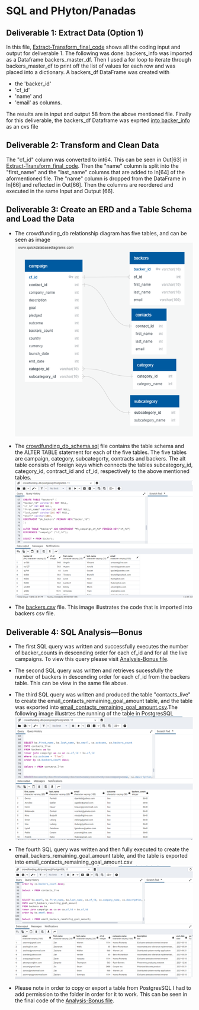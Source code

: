 # SQL and PHyton/Panadas
## Deliverable 1: Extract Data (Option 1)
In this file, [Extract-Transform_final_code](https://github.com/Judyhm2/SQL/blob/main/Crowdfunding-ETL/Extract-Transform_final_code.ipynb) shows all the coding input and output for deliverable 1. The following was done: backers_info was imported as a Dataframe backers_master_df. Then I used a for loop to iterate through backers_master_df to print off the list of values for each row and was placed into a dictionary. A backers_df DataFrame was created with

- the 'backer_id'
- 'cf_id'
- 'name' and
- 'email' as columns.

The results are in input and output 58 from the above mentioned file. Finally for this deliverable, the backers_df Dataframe was exprted [into backer_info](https://github.com/Judyhm2/SQL/blob/main/Crowdfunding-ETL/backer_info.csv) as an cvs file

## Deliverable 2: Transform and Clean Data
The "cf_id" column was converted to int64. This can be seen in Out[63] in [Extract-Transform_final_code](https://github.com/Judyhm2/SQL/blob/main/Crowdfunding-ETL/Extract-Transform_final_code.ipynb).
Then the "name" column is split into the "first_name" and the "last_name" columns that are added to In[64] of the aformentioned file.
The "name" column is dropped from the DataFrame in In[66] and reflected in Out[66]. Then the columns are reordered and executed in the same Input and Output [66].

## Deliverable 3: Create an ERD and a Table Schema and Load the Data
- The crowdfunding_db relationship diagram has five tables, and can be seen as image
![](https://github.com/Judyhm2/SQL/blob/main/Crowdfunding-ETL/crowdfunding_db_relationships.png)

- The [crowdfunding_db_schema.sql](https://github.com/Judyhm2/SQL/blob/main/Crowdfunding-ETL/crowdfunding_db_table_schema.sql) file contains the table schema and the ALTER TABLE statement for each of the five tables. The five tables are campaign, category, subcategorty, contracts and backers. The alt table consists of foreign keys which connects the tables subcategory_id, category_id, contract_id and cf_id, respectively to the above mentioned tables.
![](https://github.com/Judyhm2/SQL/blob/main/Crowdfunding-ETL/Deliverable%203a.png)
- The [backers.csv](https://github.com/Judyhm2/SQL/blob/main/Crowdfunding-ETL/backers.csv) file. This image illustrates the code that is imported into backers csv file. 

## Deliverable 4: SQL Analysis—Bonus
- The first SQL query was written and successfully executes the number of backer_counts in descending order for each cf_id and for all the live campaigns. To view this query please visit [Analysis-Bonus file](https://github.com/Judyhm2/SQL/blob/main/Crowdfunding-ETL/crowdfunding_db_table_schema.sql).

- The second SQL query was written and retrieves sucessfully the number of backers in descending order for each cf_id from the backers table. This can be view in the same file above.

- The third SQL query was written and produced the table "contacts_live" to create the email_contacts_remaining_goal_amount table, and the table was exported into [email_contacts_remaining_goal_amount.csv](https://github.com/Judyhm2/SQL/blob/main/Crowdfunding-ETL/email_backers_remaining_goal_amount.csv).The following image illustrtes the running of the table in PostgresSQL 
![](https://github.com/Judyhm2/SQL/blob/main/Crowdfunding-ETL/Deliverable%204c.png)
- The fourth SQL query was written and then fully executed to create the email_backers_remaining_goal_amount table, and the table is exported into email_contacts_remaining_goal_amount.csv 
![](https://github.com/Judyhm2/SQL/blob/main/Crowdfunding-ETL/Deliverable%204d.png)
- Please note in order to copy or export a table from PostgresSQL I had to add permission to the folder in order for it to work. This can be seen in the final code of the [Analysis-Bonus file](https://github.com/Judyhm2/SQL/blob/main/Crowdfunding-ETL/crowdfunding_db_table_schema.sql).
